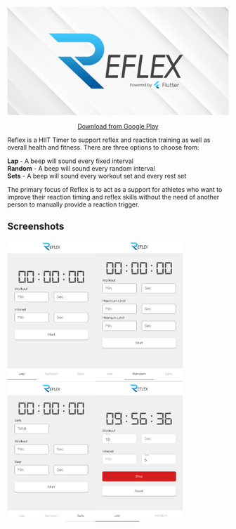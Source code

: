 <p align="center">
<img src="assets/images/reflexStore2.png" width="600">
</p>

<p align="center">
<a href='https://play.google.com/store/apps/details?id=com.syno.reflex'>Download from Google Play<a>
</p>

Reflex is a HIIT Timer to support reflex and reaction training as well as overall health and fitness. There are three options to choose from:

<b>Lap</b> - A beep will sound every fixed interval <br />
<b>Random</b> - A beep will sound every random interval <br />
<b>Sets</b> - A beep will sound every workout set and every rest set <br />

The primary focus of Reflex is to act as a support for athletes who want to improve their reaction timing and reflex skills without the need of another person to manually provide a reaction trigger.


## Screenshots  
<img src="assets/images/unnamed (2).png" width="200"><img src="assets/images/unnamed (1).png" width="200"><img src="assets/images/unnamed.png" width="200"><img src="assets/images/unnamed (3).png" width="200">
